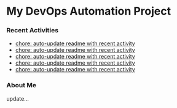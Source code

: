# My DevOps Automation Project

### Recent Activities
<!-- activity:START -->
- [chore: auto-update readme with recent activity](https://github.com/kaigiii/mybowling-app/commit/22ae48326ed5a26828631947831df2b1715fbcb5)
- [chore: auto-update readme with recent activity](https://github.com/kaigiii/mybowling-app/commit/7238a28f263e2612498a6c8dabe524e2b5d7617c)
- [chore: auto-update readme with recent activity](https://github.com/kaigiii/mybowling-app/commit/fe16bb95b79db77b61e85fe8de469b0b9ae7ed09)
- [chore: auto-update readme with recent activity](https://github.com/kaigiii/mybowling-app/commit/bf44fb25213dc46ec592dca99a1e9cbeb4135c71)
- [chore: auto-update readme with recent activity](https://github.com/kaigiii/mybowling-app/commit/80f9a544fee9581549ee15889b290c047975d21e)
<!-- activity:END -->

### About Me
<!-- MYLINKS:START -->
<!-- MYLINKS:END -->

update...
